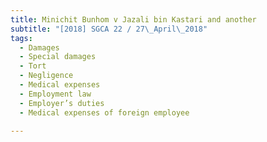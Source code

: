 ```yaml
---
title: Minichit Bunhom v Jazali bin Kastari and another 
subtitle: "[2018] SGCA 22 / 27\_April\_2018"
tags:
  - Damages
  - Special damages
  - Tort
  - Negligence
  - Medical expenses
  - Employment law
  - Employer’s duties
  - Medical expenses of foreign employee

---
```



